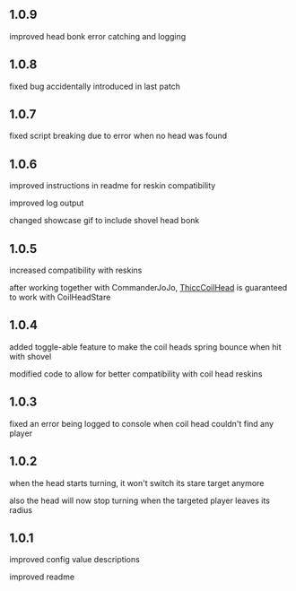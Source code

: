 ## 1.0.9
improved head bonk error catching and logging

## 1.0.8
fixed bug accidentally introduced in last patch

## 1.0.7
fixed script breaking due to error when no head was found

## 1.0.6
improved instructions in readme for reskin compatibility

improved log output

changed showcase gif to include shovel head bonk

## 1.0.5
increased compatibility with reskins

after working together with CommanderJoJo, [ThiccCoilHead](https://thunderstore.io/c/lethal-company/p/CommanderJoJo/ThiccCoilHead/) is guaranteed to work with CoilHeadStare

## 1.0.4
added toggle-able feature to make the coil heads spring bounce when hit with shovel

modified code to allow for better compatibility with coil head reskins

## 1.0.3
fixed an error being logged to console when coil head couldn't find any player

## 1.0.2
when the head starts turning, it won't switch its stare target anymore

also the head will now stop turning when the targeted player leaves its radius

## 1.0.1
improved config value descriptions

improved readme